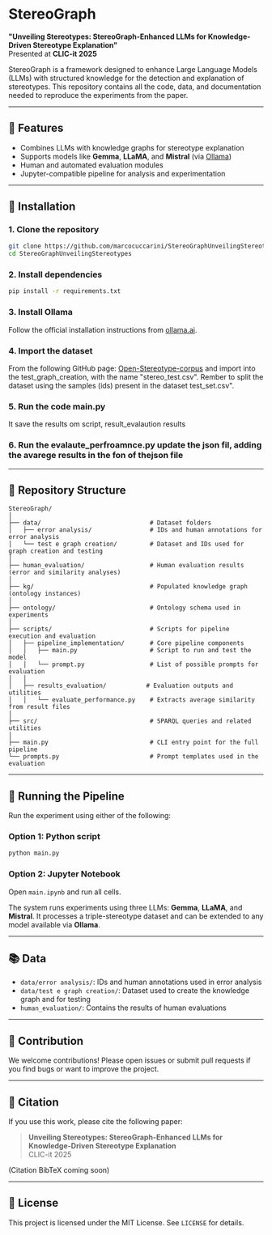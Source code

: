 # StereoGraph

**"Unveiling Stereotypes: StereoGraph-Enhanced LLMs for Knowledge-Driven Stereotype Explanation"**  
Presented at **CLIC-it 2025**

StereoGraph is a framework designed to enhance Large Language Models (LLMs) with structured knowledge for the detection and explanation of stereotypes. This repository contains all the code, data, and documentation needed to reproduce the experiments from the paper.

---

## 🚀 Features

- Combines LLMs with knowledge graphs for stereotype explanation
- Supports models like **Gemma**, **LLaMA**, and **Mistral** (via [Ollama](https://ollama.ai))
- Human and automated evaluation modules
- Jupyter-compatible pipeline for analysis and experimentation

---

## 💠 Installation

### 1. Clone the repository
```bash
git clone https://github.com/marcocuccarini/StereoGraphUnveilingStereotypes.git
cd StereoGraphUnveilingStereotypes
```

### 2. Install dependencies
```bash
pip install -r requirements.txt
```

### 3. Install Ollama
Follow the official installation instructions from [ollama.ai](https://ollama.ai).


### 4. Import the dataset 
From the following GitHub page: [Open-Stereotype-corpus](https://github.com/SodaMaremLo/Open-Stereotype-corpus) and import into the test_graph_creation, with the name "stereo_test.csv".
Rember to split the dataset using the samples (ids) present in the dataset test_set.csv". 

### 5. Run the code main.py
It save the results om script, result_evalaution results

### 6. Run the evalaute_perfroamnce.py update the json fil, adding the avarege results in the fon of thejson file



---

## 📂 Repository Structure

```
StereoGraph/
│
├── data/                              # Dataset folders
│   ├── error analysis/                # IDs and human annotations for error analysis
│   └── test e graph creation/         # Dataset and IDs used for graph creation and testing
│
├── human_evaluation/                  # Human evaluation results (error and similarity analyses)
│
├── kg/                                # Populated knowledge graph (ontology instances)
│
├── ontology/                          # Ontology schema used in experiments
│
├── scripts/                           # Scripts for pipeline execution and evaluation
│   ├── pipeline_implementation/       # Core pipeline components
│   │   ├── main.py                    # Script to run and test the model
│   │   └── prompt.py                  # List of possible prompts for evaluation
│   │
│   ├── results_evaluation/           # Evaluation outputs and utilities
│   │   └── evaluate_performance.py    # Extracts average similarity from result files
│
├── src/                               # SPARQL queries and related utilities
│
├── main.py                            # CLI entry point for the full pipeline
└── prompts.py                         # Prompt templates used in the evaluation

```

---

## 🚀 Running the Pipeline

Run the experiment using either of the following:

### Option 1: Python script
```bash
python main.py
```

### Option 2: Jupyter Notebook
Open `main.ipynb` and run all cells.

The system runs experiments using three LLMs: **Gemma**, **LLaMA**, and **Mistral**. It processes a triple-stereotype dataset and can be extended to any model available via **Ollama**.

---

## 📚 Data

- `data/error analysis/`: IDs and human annotations used in error analysis
- `data/test e graph creation/`: Dataset used to create the knowledge graph and for testing
- `human_evaluation/`: Contains the results of human evaluations

---

## 🔗 Contribution

We welcome contributions! Please open issues or submit pull requests if you find bugs or want to improve the project.

---

## 📖 Citation

If you use this work, please cite the following paper:

> **Unveiling Stereotypes: StereoGraph-Enhanced LLMs for Knowledge-Driven Stereotype Explanation**  
> CLIC-it 2025

(Citation BibTeX coming soon)

---

## 🚫 License

This project is licensed under the MIT License. See `LICENSE` for details.

